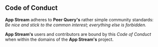 
## Code of Conduct

**App Stream** adheres to **Peer Query's** rather simple community standards: *Be nice and stick to the common interest; everything else is forbidden.*

**App Stream's** users and contributors are bound by this *Code of Conduct* when within the domains of the **App Stream's** project.